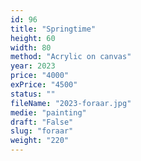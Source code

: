 ```yaml
---
id: 96
title: "Springtime"
height: 60
width: 80
method: "Acrylic on canvas"
year: 2023
price: "4000"
exPrice: "4500"
status: ""
fileName: "2023-foraar.jpg"
medie: "painting"
draft: "False"
slug: "foraar"
weight: "220"
---
```

